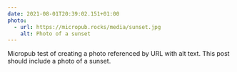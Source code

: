 ```yaml
---
date: 2021-08-01T20:39:02.151+01:00
photo:
  - url: https://micropub.rocks/media/sunset.jpg
    alt: Photo of a sunset
---
```

Micropub test of creating a photo referenced by URL with alt text. This post should include a photo of a sunset.
